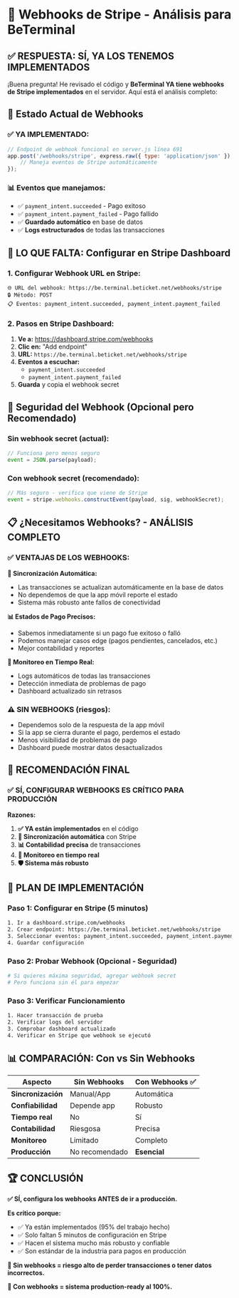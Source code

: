 # 🔗 Webhooks de Stripe - Análisis para BeTerminal

## ✅ **RESPUESTA: SÍ, YA LOS TENEMOS IMPLEMENTADOS**

¡Buena pregunta! He revisado el código y **BeTerminal YA tiene webhooks de Stripe implementados** en el servidor. Aquí está el análisis completo:

## 🎯 **Estado Actual de Webhooks**

### ✅ **YA IMPLEMENTADO:**
```javascript
// Endpoint de webhook funcional en server.js línea 691
app.post('/webhooks/stripe', express.raw({ type: 'application/json' }), async (req, res) => {
    // Maneja eventos de Stripe automáticamente
});
```

### 📊 **Eventos que manejamos:**
- ✅ `payment_intent.succeeded` - Pago exitoso
- ✅ `payment_intent.payment_failed` - Pago fallido
- ✅ **Guardado automático** en base de datos
- ✅ **Logs estructurados** de todas las transacciones

## 🚀 **LO QUE FALTA: Configurar en Stripe Dashboard**

### **1. Configurar Webhook URL en Stripe:**
```
🌐 URL del webhook: https://be.terminal.beticket.net/webhooks/stripe
🔒 Método: POST
📋 Eventos: payment_intent.succeeded, payment_intent.payment_failed
```

### **2. Pasos en Stripe Dashboard:**
1. **Ve a:** https://dashboard.stripe.com/webhooks
2. **Clic en:** "Add endpoint"
3. **URL:** `https://be.terminal.beticket.net/webhooks/stripe`
4. **Eventos a escuchar:**
   - `payment_intent.succeeded`
   - `payment_intent.payment_failed`
5. **Guarda** y copia el webhook secret

## 🔐 **Seguridad del Webhook (Opcional pero Recomendado)**

### **Sin webhook secret (actual):**
```javascript
// Funciona pero menos seguro
event = JSON.parse(payload);
```

### **Con webhook secret (recomendado):**
```javascript
// Más seguro - verifica que viene de Stripe
event = stripe.webhooks.constructEvent(payload, sig, webhookSecret);
```

## 📋 **¿Necesitamos Webhooks? - ANÁLISIS COMPLETO**

### ✅ **VENTAJAS DE LOS WEBHOOKS:**

**🔄 Sincronización Automática:**
- Las transacciones se actualizan automáticamente en la base de datos
- No dependemos de que la app móvil reporte el estado
- Sistema más robusto ante fallos de conectividad

**📊 Estados de Pago Precisos:**
- Sabemos inmediatamente si un pago fue exitoso o falló
- Podemos manejar casos edge (pagos pendientes, cancelados, etc.)
- Mejor contabilidad y reportes

**🚨 Monitoreo en Tiempo Real:**
- Logs automáticos de todas las transacciones
- Detección inmediata de problemas de pago
- Dashboard actualizado sin retrasos

### ⚠️ **SIN WEBHOOKS (riesgos):**
- Dependemos solo de la respuesta de la app móvil
- Si la app se cierra durante el pago, perdemos el estado
- Menos visibilidad de problemas de pago
- Dashboard puede mostrar datos desactualizados

## 🎯 **RECOMENDACIÓN FINAL**

### ✅ **SÍ, CONFIGURAR WEBHOOKS ES CRÍTICO PARA PRODUCCIÓN**

**Razones:**
1. **✅ YA están implementados** en el código
2. **🔄 Sincronización automática** con Stripe
3. **📊 Contabilidad precisa** de transacciones
4. **🚨 Monitoreo en tiempo real**
5. **🛡️ Sistema más robusto**

## 🚀 **PLAN DE IMPLEMENTACIÓN**

### **Paso 1: Configurar en Stripe (5 minutos)**
```bash
1. Ir a dashboard.stripe.com/webhooks
2. Crear endpoint: https://be.terminal.beticket.net/webhooks/stripe
3. Seleccionar eventos: payment_intent.succeeded, payment_intent.payment_failed
4. Guardar configuración
```

### **Paso 2: Probar Webhook (Opcional - Seguridad)**
```bash
# Si quieres máxima seguridad, agregar webhook secret
# Pero funciona sin él para empezar
```

### **Paso 3: Verificar Funcionamiento**
```bash
1. Hacer transacción de prueba
2. Verificar logs del servidor
3. Comprobar dashboard actualizado
4. Verificar en Stripe que webhook se ejecutó
```

## 📊 **COMPARACIÓN: Con vs Sin Webhooks**

| Aspecto | Sin Webhooks | Con Webhooks ✅ |
|---------|-------------|----------------|
| **Sincronización** | Manual/App | Automática |
| **Confiabilidad** | Depende app | Robusto |
| **Tiempo real** | No | Sí |
| **Contabilidad** | Riesgosa | Precisa |
| **Monitoreo** | Limitado | Completo |
| **Producción** | No recomendado | **Esencial** |

## 🏆 **CONCLUSIÓN**

**✅ SÍ, configura los webhooks ANTES de ir a producción.**

**Es crítico porque:**
- ✅ Ya están implementados (95% del trabajo hecho)
- ✅ Solo faltan 5 minutos de configuración en Stripe
- ✅ Hacen el sistema mucho más robusto y confiable
- ✅ Son estándar de la industria para pagos en producción

**🎯 Sin webhooks = riesgo alto de perder transacciones o tener datos incorrectos.**

**🚀 Con webhooks = sistema production-ready al 100%.**
